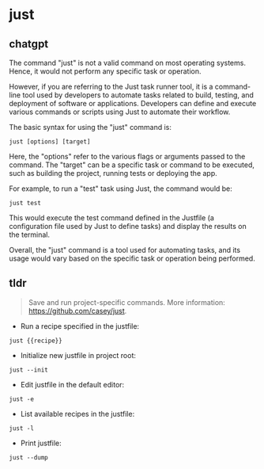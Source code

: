# just 
## chatgpt 
The command "just" is not a valid command on most operating systems. Hence, it would not perform any specific task or operation.

However, if you are referring to the Just task runner tool, it is a command-line tool used by developers to automate tasks related to build, testing, and deployment of software or applications. Developers can define and execute various commands or scripts using Just to automate their workflow. 

The basic syntax for using the "just" command is:

```
just [options] [target]
```

Here, the "options" refer to the various flags or arguments passed to the command. The "target" can be a specific task or command to be executed, such as building the project, running tests or deploying the app.

For example, to run a "test" task using Just, the command would be:

```
just test
```

This would execute the test command defined in the Justfile (a configuration file used by Just to define tasks) and display the results on the terminal.

Overall, the "just" command is a tool used for automating tasks, and its usage would vary based on the specific task or operation being performed. 

## tldr 
 
> Save and run project-specific commands.
> More information: <https://github.com/casey/just>.

- Run a recipe specified in the justfile:

`just {{recipe}}`

- Initialize new justfile in project root:

`just --init`

- Edit justfile in the default editor:

`just -e`

- List available recipes in the justfile:

`just -l`

- Print justfile:

`just --dump`
